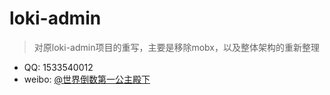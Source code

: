 
# loki-admin
>对原loki-admin项目的重写，主要是移除mobx，以及整体架构的重新整理

* QQ: 1533540012
* weibo: [@世界倒数第一公主殿下](http://weibo.com/oreshura)